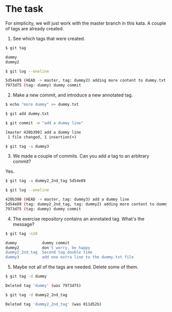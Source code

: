 # The task

For simplicity, we will just work with the master branch in this kata. A couple
of tags are already created.

1. See which tags that were created.

```bash
$ git tag

dummy
dummy2

$ git log --oneline

5d54e89 (HEAD -> master, tag: dummy2) adding more content to dummy.txt
7973d75 (tag: dummy) dummy commit
```

2. Make a new commit, and introduce a new annotated tag.

```bash
$ echo "more dummy" >> dummy.txt 

$ git add dummy.txt 

$ git commit -m "add a dummy line"

[master 420b390] add a dummy line
 1 file changed, 1 insertion(+)

$ git tag -a dummy3
```

3. We made a couple of commits. Can you add a tag to an arbitrary commit?

Yes.

```bash
$ git tag -a dummy2_2nd_tag 5d54e89

$ git log --oneline

420b390 (HEAD -> master, tag: dummy3) add a dummy line
5d54e89 (tag: dummy2_2nd_tag, tag: dummy2) adding more content to dummy.txt
7973d75 (tag: dummy) dummy commit
```

4. The exercise repository contains an annotated tag. What's the message?

```bash
$ git tag -n10

dummy           dummy commit
dummy2          don't worry, be happy
dummy2_2nd_tag  Second tag double time
dummy3          add one extra line to the dummy.txt file
```

5. Maybe not all of the tags are needed. Delete some of them.

```bash
$ git tag -d dummy

Deleted tag 'dummy' (was 7973d75)

$ git tag -d dummy2_2nd_tag

Deleted tag 'dummy2_2nd_tag' (was 011d52b)
```